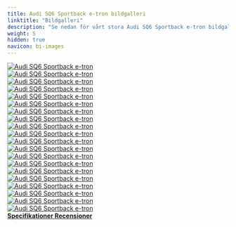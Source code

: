 ```yaml
---
title: Audi SQ6 Sportback e-tron bildgalleri
linktitle: "Bildgalleri"
description: "Se nedan för vårt stora Audi SQ6 Sportback e-tron bildgalleri. Klicka på bilderna för högupplösta versioner."
weight: 5
hidden: true
navicon: bi-images
---
```

<!-- markdownlint-disable MD033 -->
<div class="row" id ="my-gallery">
	<div class="pswp-grid-item col-6 col-md-4">
		<a href="https://media.evkx.net/multimedia/models/audi/q6_e-tron/sq6_sportback_e-tron/details_1.jpg"
data-pswp-src="https://media.evkx.net/multimedia/models/audi/q6_e-tron/sq6_sportback_e-tron/details_1.jpg"
data-pswp-width="3000"
data-pswp-height="2250" 
target="_blank">
			<img src="https://media.evkx.net/multimedia/models/audi/q6_e-tron/sq6_sportback_e-tron/details_1_xst.jpg" alt="Audi SQ6 Sportback e-tron" class="img-fluid " />
		</a>
	</div>
	<div class="pswp-grid-item col-6 col-md-4">
		<a href="https://media.evkx.net/multimedia/models/audi/q6_e-tron/sq6_sportback_e-tron/dynamic_1.jpg"
data-pswp-src="https://media.evkx.net/multimedia/models/audi/q6_e-tron/sq6_sportback_e-tron/dynamic_1.jpg"
data-pswp-width="3000"
data-pswp-height="2000" 
target="_blank">
			<img src="https://media.evkx.net/multimedia/models/audi/q6_e-tron/sq6_sportback_e-tron/dynamic_1_xst.jpg" alt="Audi SQ6 Sportback e-tron" class="img-fluid " />
		</a>
	</div>
	<div class="pswp-grid-item col-6 col-md-4">
		<a href="https://media.evkx.net/multimedia/models/audi/q6_e-tron/sq6_sportback_e-tron/dynamic_2.jpg"
data-pswp-src="https://media.evkx.net/multimedia/models/audi/q6_e-tron/sq6_sportback_e-tron/dynamic_2.jpg"
data-pswp-width="3000"
data-pswp-height="1999" 
target="_blank">
			<img src="https://media.evkx.net/multimedia/models/audi/q6_e-tron/sq6_sportback_e-tron/dynamic_2_xst.jpg" alt="Audi SQ6 Sportback e-tron" class="img-fluid " />
		</a>
	</div>
	<div class="pswp-grid-item col-6 col-md-4">
		<a href="https://media.evkx.net/multimedia/models/audi/q6_e-tron/sq6_sportback_e-tron/dynamic_3.jpg"
data-pswp-src="https://media.evkx.net/multimedia/models/audi/q6_e-tron/sq6_sportback_e-tron/dynamic_3.jpg"
data-pswp-width="3000"
data-pswp-height="2000" 
target="_blank">
			<img src="https://media.evkx.net/multimedia/models/audi/q6_e-tron/sq6_sportback_e-tron/dynamic_3_xst.jpg" alt="Audi SQ6 Sportback e-tron" class="img-fluid " />
		</a>
	</div>
	<div class="pswp-grid-item col-6 col-md-4">
		<a href="https://media.evkx.net/multimedia/models/audi/q6_e-tron/sq6_sportback_e-tron/dynamic_4.jpg"
data-pswp-src="https://media.evkx.net/multimedia/models/audi/q6_e-tron/sq6_sportback_e-tron/dynamic_4.jpg"
data-pswp-width="3000"
data-pswp-height="2000" 
target="_blank">
			<img src="https://media.evkx.net/multimedia/models/audi/q6_e-tron/sq6_sportback_e-tron/dynamic_4_xst.jpg" alt="Audi SQ6 Sportback e-tron" class="img-fluid " />
		</a>
	</div>
	<div class="pswp-grid-item col-6 col-md-4">
		<a href="https://media.evkx.net/multimedia/models/audi/q6_e-tron/sq6_sportback_e-tron/exterior_1.jpg"
data-pswp-src="https://media.evkx.net/multimedia/models/audi/q6_e-tron/sq6_sportback_e-tron/exterior_1.jpg"
data-pswp-width="3000"
data-pswp-height="2250" 
target="_blank">
			<img src="https://media.evkx.net/multimedia/models/audi/q6_e-tron/sq6_sportback_e-tron/exterior_1_xst.jpg" alt="Audi SQ6 Sportback e-tron" class="img-fluid " />
		</a>
	</div>
	<div class="pswp-grid-item col-6 col-md-4">
		<a href="https://media.evkx.net/multimedia/models/audi/q6_e-tron/sq6_sportback_e-tron/exterior_10.jpg"
data-pswp-src="https://media.evkx.net/multimedia/models/audi/q6_e-tron/sq6_sportback_e-tron/exterior_10.jpg"
data-pswp-width="3000"
data-pswp-height="2250" 
target="_blank">
			<img src="https://media.evkx.net/multimedia/models/audi/q6_e-tron/sq6_sportback_e-tron/exterior_10_xst.jpg" alt="Audi SQ6 Sportback e-tron" class="img-fluid " />
		</a>
	</div>
	<div class="pswp-grid-item col-6 col-md-4">
		<a href="https://media.evkx.net/multimedia/models/audi/q6_e-tron/sq6_sportback_e-tron/exterior_2.jpg"
data-pswp-src="https://media.evkx.net/multimedia/models/audi/q6_e-tron/sq6_sportback_e-tron/exterior_2.jpg"
data-pswp-width="3000"
data-pswp-height="2250" 
target="_blank">
			<img src="https://media.evkx.net/multimedia/models/audi/q6_e-tron/sq6_sportback_e-tron/exterior_2_xst.jpg" alt="Audi SQ6 Sportback e-tron" class="img-fluid " />
		</a>
	</div>
	<div class="pswp-grid-item col-6 col-md-4">
		<a href="https://media.evkx.net/multimedia/models/audi/q6_e-tron/sq6_sportback_e-tron/exterior_3.jpg"
data-pswp-src="https://media.evkx.net/multimedia/models/audi/q6_e-tron/sq6_sportback_e-tron/exterior_3.jpg"
data-pswp-width="3000"
data-pswp-height="2250" 
target="_blank">
			<img src="https://media.evkx.net/multimedia/models/audi/q6_e-tron/sq6_sportback_e-tron/exterior_3_xst.jpg" alt="Audi SQ6 Sportback e-tron" class="img-fluid " />
		</a>
	</div>
	<div class="pswp-grid-item col-6 col-md-4">
		<a href="https://media.evkx.net/multimedia/models/audi/q6_e-tron/sq6_sportback_e-tron/exterior_4.jpg"
data-pswp-src="https://media.evkx.net/multimedia/models/audi/q6_e-tron/sq6_sportback_e-tron/exterior_4.jpg"
data-pswp-width="3000"
data-pswp-height="2250" 
target="_blank">
			<img src="https://media.evkx.net/multimedia/models/audi/q6_e-tron/sq6_sportback_e-tron/exterior_4_xst.jpg" alt="Audi SQ6 Sportback e-tron" class="img-fluid " />
		</a>
	</div>
	<div class="pswp-grid-item col-6 col-md-4">
		<a href="https://media.evkx.net/multimedia/models/audi/q6_e-tron/sq6_sportback_e-tron/exterior_5.jpg"
data-pswp-src="https://media.evkx.net/multimedia/models/audi/q6_e-tron/sq6_sportback_e-tron/exterior_5.jpg"
data-pswp-width="3000"
data-pswp-height="2250" 
target="_blank">
			<img src="https://media.evkx.net/multimedia/models/audi/q6_e-tron/sq6_sportback_e-tron/exterior_5_xst.jpg" alt="Audi SQ6 Sportback e-tron" class="img-fluid " />
		</a>
	</div>
	<div class="pswp-grid-item col-6 col-md-4">
		<a href="https://media.evkx.net/multimedia/models/audi/q6_e-tron/sq6_sportback_e-tron/exterior_6.jpg"
data-pswp-src="https://media.evkx.net/multimedia/models/audi/q6_e-tron/sq6_sportback_e-tron/exterior_6.jpg"
data-pswp-width="3000"
data-pswp-height="2249" 
target="_blank">
			<img src="https://media.evkx.net/multimedia/models/audi/q6_e-tron/sq6_sportback_e-tron/exterior_6_xst.jpg" alt="Audi SQ6 Sportback e-tron" class="img-fluid " />
		</a>
	</div>
	<div class="pswp-grid-item col-6 col-md-4">
		<a href="https://media.evkx.net/multimedia/models/audi/q6_e-tron/sq6_sportback_e-tron/exterior_7.jpg"
data-pswp-src="https://media.evkx.net/multimedia/models/audi/q6_e-tron/sq6_sportback_e-tron/exterior_7.jpg"
data-pswp-width="3000"
data-pswp-height="2250" 
target="_blank">
			<img src="https://media.evkx.net/multimedia/models/audi/q6_e-tron/sq6_sportback_e-tron/exterior_7_xst.jpg" alt="Audi SQ6 Sportback e-tron" class="img-fluid " />
		</a>
	</div>
	<div class="pswp-grid-item col-6 col-md-4">
		<a href="https://media.evkx.net/multimedia/models/audi/q6_e-tron/sq6_sportback_e-tron/exterior_8.jpg"
data-pswp-src="https://media.evkx.net/multimedia/models/audi/q6_e-tron/sq6_sportback_e-tron/exterior_8.jpg"
data-pswp-width="3000"
data-pswp-height="2250" 
target="_blank">
			<img src="https://media.evkx.net/multimedia/models/audi/q6_e-tron/sq6_sportback_e-tron/exterior_8_xst.jpg" alt="Audi SQ6 Sportback e-tron" class="img-fluid " />
		</a>
	</div>
	<div class="pswp-grid-item col-6 col-md-4">
		<a href="https://media.evkx.net/multimedia/models/audi/q6_e-tron/sq6_sportback_e-tron/exterior_9.jpg"
data-pswp-src="https://media.evkx.net/multimedia/models/audi/q6_e-tron/sq6_sportback_e-tron/exterior_9.jpg"
data-pswp-width="3000"
data-pswp-height="2250" 
target="_blank">
			<img src="https://media.evkx.net/multimedia/models/audi/q6_e-tron/sq6_sportback_e-tron/exterior_9_xst.jpg" alt="Audi SQ6 Sportback e-tron" class="img-fluid " />
		</a>
	</div>
	<div class="pswp-grid-item col-6 col-md-4">
		<a href="https://media.evkx.net/multimedia/models/audi/q6_e-tron/sq6_sportback_e-tron/frontseats_1.jpg"
data-pswp-src="https://media.evkx.net/multimedia/models/audi/q6_e-tron/sq6_sportback_e-tron/frontseats_1.jpg"
data-pswp-width="3000"
data-pswp-height="2250" 
target="_blank">
			<img src="https://media.evkx.net/multimedia/models/audi/q6_e-tron/sq6_sportback_e-tron/frontseats_1_xst.jpg" alt="Audi SQ6 Sportback e-tron" class="img-fluid " />
		</a>
	</div>
	<div class="pswp-grid-item col-6 col-md-4">
		<a href="https://media.evkx.net/multimedia/models/audi/q6_e-tron/sq6_sportback_e-tron/main_1.jpg"
data-pswp-src="https://media.evkx.net/multimedia/models/audi/q6_e-tron/sq6_sportback_e-tron/main_1.jpg"
data-pswp-width="3000"
data-pswp-height="2250" 
target="_blank">
			<img src="https://media.evkx.net/multimedia/models/audi/q6_e-tron/sq6_sportback_e-tron/main_1_xst.jpg" alt="Audi SQ6 Sportback e-tron" class="img-fluid " />
		</a>
	</div>
	<div class="pswp-grid-item col-6 col-md-4">
		<a href="https://media.evkx.net/multimedia/models/audi/q6_e-tron/sq6_sportback_e-tron/screens_1.jpg"
data-pswp-src="https://media.evkx.net/multimedia/models/audi/q6_e-tron/sq6_sportback_e-tron/screens_1.jpg"
data-pswp-width="3000"
data-pswp-height="2250" 
target="_blank">
			<img src="https://media.evkx.net/multimedia/models/audi/q6_e-tron/sq6_sportback_e-tron/screens_1_xst.jpg" alt="Audi SQ6 Sportback e-tron" class="img-fluid " />
		</a>
	</div>
	<div class="pswp-grid-item col-6 col-md-4">
		<a href="https://media.evkx.net/multimedia/models/audi/q6_e-tron/sq6_sportback_e-tron/secondrowseats_1.jpg"
data-pswp-src="https://media.evkx.net/multimedia/models/audi/q6_e-tron/sq6_sportback_e-tron/secondrowseats_1.jpg"
data-pswp-width="3000"
data-pswp-height="2250" 
target="_blank">
			<img src="https://media.evkx.net/multimedia/models/audi/q6_e-tron/sq6_sportback_e-tron/secondrowseats_1_xst.jpg" alt="Audi SQ6 Sportback e-tron" class="img-fluid " />
		</a>
	</div>
	<div class="pswp-grid-item col-6 col-md-4">
		<a href="https://media.evkx.net/multimedia/models/audi/q6_e-tron/sq6_sportback_e-tron/trunk_1.jpg"
data-pswp-src="https://media.evkx.net/multimedia/models/audi/q6_e-tron/sq6_sportback_e-tron/trunk_1.jpg"
data-pswp-width="3000"
data-pswp-height="2250" 
target="_blank">
			<img src="https://media.evkx.net/multimedia/models/audi/q6_e-tron/sq6_sportback_e-tron/trunk_1_xst.jpg" alt="Audi SQ6 Sportback e-tron" class="img-fluid " />
		</a>
	</div>
</div>
<script type="module">
  import PhotoSwipeLightbox from '/js/photoswipe-lightbox.esm.js';
    const lightbox = new PhotoSwipeLightbox({
       gallery: '#my-gallery',
        children: 'a',
        pswpModule: () => import('/js/photoswipe.esm.js')
    });
lightbox.init();
</script>
<div class="mt-3 mb-3">
<a href="../specifications/" class="text-decoration-none text-black">
<strong><i class="bi-arrow-left"></i> Specifikationer </strong>
</a>
<a href="../reviews/" class="text-decoration-none text-black float-end">
<strong>Recensioner <i class="bi-arrow-right"></i></strong>
</a>
</div>
